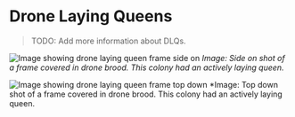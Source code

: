# Drone Laying Queens

> TODO: Add more information about DLQs. 

![Image showing drone laying queen frame side on](/wiki/images/dlq_side_on.jpg)
*Image: Side on shot of a frame covered in drone brood. This colony had an actively laying queen.*

![Image showing drone laying queen frame top down](/wiki/images/dlq_top_down.jpg)
*Image: Top down shot of a frame covered in drone brood. This colony had an actively laying queen.